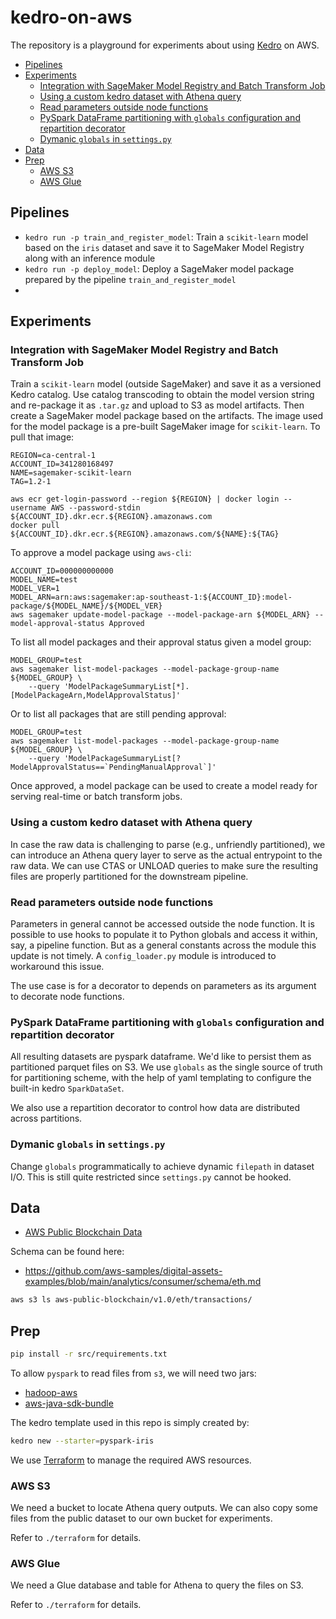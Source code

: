 # kedro-on-aws

The repository is a playground for experiments about using [Kedro](https://github.com/kedro-org/kedro) on AWS.

- [Pipelines](#pipelines)
- [Experiments](#experiments)
  - [Integration with SageMaker Model Registry and Batch Transform Job](#integration-with-sagemaker-model-registry-and-batch-transform-job)
  - [Using a custom kedro dataset with Athena query](#using-a-custom-kedro-dataset-with-athena-query)
  - [Read parameters outside node functions](#read-parameters-outside-node-functions)
  - [PySpark DataFrame partitioning with `globals` configuration and repartition decorator](#pyspark-dataframe-partitioning-with-globals-configuration-and-repartition-decorator)
  - [Dymanic `globals` in `settings.py`](#dymanic-globals-in-settingspy)
- [Data](#data)
- [Prep](#prep)
  - [AWS S3](#aws-s3)
  - [AWS Glue](#aws-glue)

## Pipelines

- `kedro run -p train_and_register_model`: Train a `scikit-learn` model based on the `iris` dataset and save it to SageMaker Model Registry along with an inference module
- `kedro run -p deploy_model`: Deploy a SageMaker model package prepared by the pipeline `train_and_register_model`
-

## Experiments

### Integration with SageMaker Model Registry and Batch Transform Job

Train a `scikit-learn` model (outside SageMaker) and save it as a versioned Kedro catalog.
Use catalog transcoding to obtain the model version string and re-package it as `.tar.gz` and upload to S3 as model artifacts.
Then create a SageMaker model package based on the artifacts.
The image used for the model package is a pre-built SageMaker image for `scikit-learn`.
To pull that image:

```shell
REGION=ca-central-1
ACCOUNT_ID=341280168497
NAME=sagemaker-scikit-learn
TAG=1.2-1

aws ecr get-login-password --region ${REGION} | docker login --username AWS --password-stdin ${ACCOUNT_ID}.dkr.ecr.${REGION}.amazonaws.com
docker pull ${ACCOUNT_ID}.dkr.ecr.${REGION}.amazonaws.com/${NAME}:${TAG}
```

To approve a model package using `aws-cli`:

```shell
ACCOUNT_ID=000000000000
MODEL_NAME=test
MODEL_VER=1
MODEL_ARN=arn:aws:sagemaker:ap-southeast-1:${ACCOUNT_ID}:model-package/${MODEL_NAME}/${MODEL_VER}
aws sagemaker update-model-package --model-package-arn ${MODEL_ARN} --model-approval-status Approved
```

To list all model packages and their approval status given a model group:

```shell
MODEL_GROUP=test
aws sagemaker list-model-packages --model-package-group-name ${MODEL_GROUP} \
    --query 'ModelPackageSummaryList[*].[ModelPackageArn,ModelApprovalStatus]'
```

Or to list all packages that are still pending approval:

```shell
MODEL_GROUP=test
aws sagemaker list-model-packages --model-package-group-name ${MODEL_GROUP} \
    --query 'ModelPackageSummaryList[?ModelApprovalStatus==`PendingManualApproval`]'
```

Once approved, a model package can be used to create a model ready for serving real-time or batch transform jobs.

### Using a custom kedro dataset with Athena query

In case the raw data is challenging to parse (e.g., unfriendly partitioned),
we can introduce an Athena query layer to serve as the actual entrypoint to the raw data.
We can use CTAS or UNLOAD queries to make sure the resulting files are properly partitioned for the downstream pipeline.

### Read parameters outside node functions

Parameters in general cannot be accessed outside the node function.
It is possible to use hooks to populate it to Python globals and access it within, say, a pipeline function.
But as a general constants across the module this update is not timely.
A `config_loader.py` module is introduced to workaround this issue.

The use case is for a decorator to depends on parameters as its argument to decorate node functions.

### PySpark DataFrame partitioning with `globals` configuration and repartition decorator

All resulting datasets are pyspark dataframe.
We'd like to persist them as partitioned parquet files on S3.
We use `globals` as the single source of truth for partitioning scheme,
with the help of yaml templating to configure the built-in kedro `SparkDataSet`.

We also use a repartition decorator to control how data are distributed across partitions.

### Dymanic `globals` in `settings.py`

Change `globals` programmatically to achieve dynamic `filepath` in dataset I/O.
This is still quite restricted since `settings.py` cannot be hooked.

## Data

- [AWS Public Blockchain Data](https://aws.amazon.com/marketplace/pp/prodview-xv4ehzlgtim5a)

Schema can be found here:
- https://github.com/aws-samples/digital-assets-examples/blob/main/analytics/consumer/schema/eth.md

```bash
aws s3 ls aws-public-blockchain/v1.0/eth/transactions/
```

## Prep

```bash
pip install -r src/requirements.txt
```

To allow `pyspark` to read files from `s3`, we will need two jars:

- [hadoop-aws](https://mvnrepository.com/artifact/org.apache.hadoop/hadoop-aws)
- [aws-java-sdk-bundle](https://mvnrepository.com/artifact/com.amazonaws/aws-java-sdk-bundle)

The kedro template used in this repo is simply created by:

```bash
kedro new --starter=pyspark-iris
```

We use [Terraform](https://www.terraform.io/) to manage the required AWS resources.

### AWS S3

We need a bucket to locate Athena query outputs.
We can also copy some files from the public dataset to our own bucket for experiments.

Refer to `./terraform` for details.

### AWS Glue

We need a Glue database and table for Athena to query the files on S3.

Refer to `./terraform` for details.
